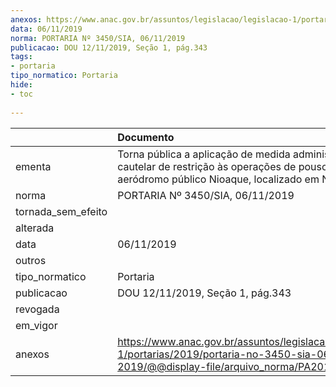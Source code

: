 ```yaml
---
anexos: https://www.anac.gov.br/assuntos/legislacao/legislacao-1/portarias/2019/portaria-no-3450-sia-06-11-2019/@@display-file/arquivo_norma/PA2019-3450.pdf
data: 06/11/2019
norma: PORTARIA Nº 3450/SIA, 06/11/2019
publicacao: DOU 12/11/2019, Seção 1, pág.343
tags:
- portaria
tipo_normatico: Portaria
hide: 
- toc 
 
---
```


|                    | Documento                                                                                                                                              |
|:-------------------|:-------------------------------------------------------------------------------------------------------------------------------------------------------|
| ementa             | Torna pública a aplicação de medida administrativa cautelar de restrição às operações de pouso no aeródromo público Nioaque, localizado em Nioaque/MS. |
| norma              | PORTARIA Nº 3450/SIA, 06/11/2019                                                                                                                       |
| tornada_sem_efeito |                                                                                                                                                        |
| alterada           |                                                                                                                                                        |
| data               | 06/11/2019                                                                                                                                             |
| outros             |                                                                                                                                                        |
| tipo_normatico     | Portaria                                                                                                                                               |
| publicacao         | DOU 12/11/2019, Seção 1, pág.343                                                                                                                       |
| revogada           |                                                                                                                                                        |
| em_vigor           |                                                                                                                                                        |
| anexos             | https://www.anac.gov.br/assuntos/legislacao/legislacao-1/portarias/2019/portaria-no-3450-sia-06-11-2019/@@display-file/arquivo_norma/PA2019-3450.pdf   |